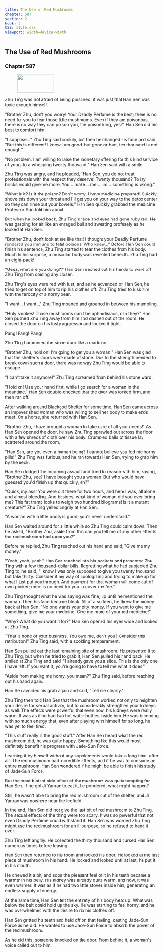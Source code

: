 ```yaml
---
title: The Use of Red Mushrooms
chapter: 587
section: 2
book: 2
CSS: style.css
viewport: width=device-width
---
```


## The Use of Red Mushrooms

### Chapter 587

<figure>
	<img src="../Images/gem.gif" alt="" id="gem" width="120" height="60" />
</figure>

Zhu Ting was not afraid of being poisoned, it was just that Han Sen was toxic enough himself.

"Brother Zhu, don't you worry! Your Deadly Perfume is the best; there is no need for you to fear those little mushrooms. Even if they are poisonous, there is no way they can poison you, the poison king, yes?" Han Sen did his best to comfort him.

"I suppose..." Zhu Ting said cockily, but then he changed his face and said, "But this is different! I know I am good, but good or bad, ten thousand is not enough."

"No problem. I am willing to raise the monetary offering for this kind service of yours to a whopping twenty thousand," Han Sen said with a smile.

Zhu Ting was angry, and he pleaded, "Han Sen, you do not treat professionals with the respect they deserve! Twenty thousand? To lay bricks would give me more. You... make... me... um... something is wrong."

"What is it? Is it the poison? Don't worry, I have medicine prepared! Quickly, shove this down your throat and I'll get you on your way to the detox center so they can rinse out your bowels." Han Sen quickly grabbed the medicine Professor Sun told him about.

But when he looked back, Zhu Ting's face and eyes had gone ruby red. He was gasping for air like an enraged bull and sweating profusely as he looked at Han Sen.

"Brother Zhu, don't look at me like that! I thought your Deadly Perfume rendered you immune to fatal poisons. Who knew..." Before Han Sen could finish his sentence, Zhu Ting started to tear the clothes from his body. Much to his surprise, a muscular body was revealed beneath. Zhu Ting had an eight-pack!

"Geez, what are you doing?!" Han Sen reached out his hands to ward off Zhu Ting from coming any closer.

Zhu Ting's eyes were red with lust, and as he advanced on Han Sen, he tried to get on top of him to rip his clothes off. Zhu Ting tried to kiss him with the ferocity of a horny bear.

"I want... I want..." Zhu Ting moaned and groaned in between his mumbling.

"Holy smokes! Those mushrooms can't be aphrodisiacs, can they?" Han Sen pushed Zhu Ting away from him and dashed out of the room. He closed the door on his lusty aggressor and locked it tight.

Pang! Pang! Pang!

Zhu Ting hammered the stone door like a madman.

"Brother Zhu, hold on! I'm going to get you a woman." Han Sen was glad that the shelter's doors were made of stone. Due to the strength needed to break down such a door, there was no way Zhu Ting would be able to escape.

"I can't take it anymore!" Zhu Ting screamed from behind his stone ward.

"Hold on! Use your hand first, while I go search for a woman in the meantime." Han Sen double-checked that the door was locked firm, and then ran off.

After walking around Blackgod Shelter for some time, Han Sen came across an impoverished woman who was willing to sell her body to make ends meet. On a horse, she returned with Han Sen.

"Brother Zhu, I have brought a woman to take care of all your needs!" As Han Sen opened the door, he saw Zhu Ting sprawled out across the floor with a few shreds of cloth over his body. Crumpled balls of tissue lay scattered around the room.

"Han Sen, are you even a human being? I cannot believe you fed me horny pills!" Zhu Ting was furious, and he ran towards Han Sen, trying to grab him by the neck.

Han Sen dodged the incoming assault and tried to reason with him, saying, "Brother Zhu, see? I have brought you a woman. But who would have guessed you'd finish up that quickly, eh?"

"Quick, my ass! You were out there for two hours, and here I was, all alone and almost bleeding. And besides, what kind of woman did you even bring me? This fat tramp looks to weigh two hundred kilograms! Is it a mutant creature?" Zhu Ting yelled angrily at Han Sen.

"A woman with a little booty is good; you'll never understand."

Han Sen waited around for a little while so Zhu Ting could calm down. Then he asked, "Brother Zhu, aside from this can you tell me of any other effects the red mushroom had upon you?"

Before he replied, Zhu Ting reached out his hand and said, "Give me my money."

"Yeah, yeah, yeah." Han Sen reached into his pockets and presented Zhu Ting with a few thousand-dollar bills. Regretting what he had subjected Zhu Ting to, he said, "I know I was only supposed to give you twenty thousand but take thirty. Consider it my way of apologizing and trying to make up for what I just put you through. And payment for that woman will come out of own pocket; there is no need for you to cover the fee."

Zhu Ting thought what he was saying was fine, up until he mentioned the woman. Then his face became bleak. All of a sudden, he threw the money back at Han Sen. "No one wants your pity money. If you want to give me something, give me your medicine. Give me more of your red medicine!"

"Why? What do you want it for?" Han Sen opened his eyes wide and looked at Zhu Ting.

"That is none of your business. You owe me, don't you? Consider this retribution!" Zhu Ting said, with a scolding temperament.

Han Sen pulled out the last remaining bite of mushroom. He presented it to Zhu Ting, but when he tried to grab it, Han Sen pulled his hand back. He smiled at Zhu Ting and said, "I already gave you a slice. This is the only one I have left. If you want it, you're going to have to tell me what it does."

"Aside from making me horny, you mean?" Zhu Ting said, before reaching out his hand again.

Han Sen avoided his grab again and said, "Tell me clearly."

Zhu Ting then told Han Sen that the mushroom worked not only to heighten your desire for sexual activity, but to considerably strengthen your kidneys as well. The effects were powerful that even now, his kidneys were really warm. It was as if he had two hot water bottles inside him. He was brimming with so much energy that, even after playing with himself for so long, he was yet to feel tired.

"This stuff really is the good stuff." After Han Sen heard what the red mushroom did, he was quite happy. Something like this would most definitely benefit his progress with Jade-Sun Force.

Learning it by himself without any supplements would take a long time, after all. The red mushroom had incredible effects, and if he was to consume an entire mushroom, Han Sen wondered if he might be able to finish his study of Jade-Sun Force.

But the most blatant side effect of the mushroom was quite tempting for Han Sen. If he got Ji Yanran to eat it, he pondered, what might happen?

Still, he wasn't able to bring the red mushroom out of the shelter, and Ji Yanran was nowhere near the Icefield.

In the end, Han Sen did not give the last bit of red mushroom to Zhu Ting. The sexual effects of the thing were too scary. It was so powerful that not even Deadly Perfume could withstand it. Han Sen was worried Zhu Ting might use the red mushroom for an ill purpose, so he refused to hand it over.

Zhu Ting left angrily. He collected the thirty thousand and cursed Han Sen numerous times before leaving.

Han Sen then returned to his room and locked his door. He looked at the last piece of mushroom in his hand. He looked and looked until at last, he put it in his mouth.

He chewed it a bit, and soon the pleasant feel of it in his teeth became a warmth in his belly. His kidney was already quite warm, and now, it was even warmer. It was as if he had two little stoves inside him, generating an endless supply of energy.

At the same time, Han Sen felt the entirety of his body heat up. What was below the belt could hold up the sky. He was starting to feel horny, and he was overwhelmed with the desire to rip his clothes off.

Han Sen gritted his teeth and held off on that feeling, casting Jade-Sun Force as he did. He wanted to use Jade-Sun Force to absorb the power of the red mushroom.

As he did this, someone knocked on the door. From behind it, a woman's voice called out to him.